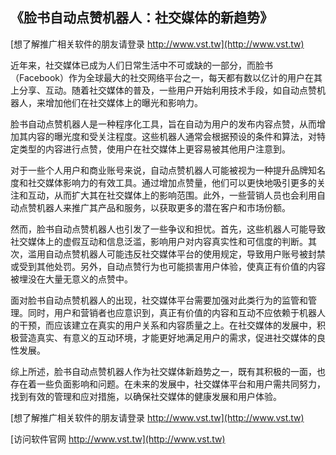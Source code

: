 ## **《脸书自动点赞机器人：社交媒体的新趋势》**

[想了解推广相关软件的朋友请登录 http://www.vst.tw](http://www.vst.tw)

近年来，社交媒体已成为人们日常生活中不可或缺的一部分，而脸书（Facebook）作为全球最大的社交网络平台之一，每天都有数以亿计的用户在其上分享、互动。随着社交媒体的普及，一些用户开始利用技术手段，如自动点赞机器人，来增加他们在社交媒体上的曝光和影响力。

脸书自动点赞机器人是一种程序化工具，旨在自动为用户的发布内容点赞，从而增加其内容的曝光度和受关注程度。这些机器人通常会根据预设的条件和算法，对特定类型的内容进行点赞，使用户在社交媒体上更容易被其他用户注意到。

对于一些个人用户和商业账号来说，自动点赞机器人可能被视为一种提升品牌知名度和社交媒体影响力的有效工具。通过增加点赞量，他们可以更快地吸引更多的关注和互动，从而扩大其在社交媒体上的影响范围。此外，一些营销人员也会利用自动点赞机器人来推广其产品和服务，以获取更多的潜在客户和市场份额。

然而，脸书自动点赞机器人也引发了一些争议和担忧。首先，这些机器人可能导致社交媒体上的虚假互动和信息泛滥，影响用户对内容真实性和可信度的判断。其次，滥用自动点赞机器人可能违反社交媒体平台的使用规定，导致用户账号被封禁或受到其他处罚。另外，自动点赞行为也可能损害用户体验，使真正有价值的内容被埋没在大量无意义的点赞中。

面对脸书自动点赞机器人的出现，社交媒体平台需要加强对此类行为的监管和管理。同时，用户和营销者也应意识到，真正有价值的内容和互动不应依赖于机器人的干预，而应该建立在真实的用户关系和内容质量之上。在社交媒体的发展中，积极营造真实、有意义的互动环境，才能更好地满足用户的需求，促进社交媒体的良性发展。

综上所述，脸书自动点赞机器人作为社交媒体新趋势之一，既有其积极的一面，也存在着一些负面影响和问题。在未来的发展中，社交媒体平台和用户需共同努力，找到有效的管理和应对措施，以确保社交媒体的健康发展和用户体验。

[想了解推广相关软件的朋友请登录 http://www.vst.tw](http://www.vst.tw)


[访问软件官网 http://www.vst.tw](http://www.vst.tw)
